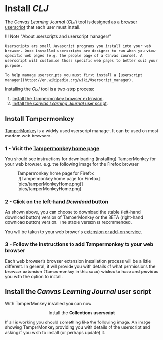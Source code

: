 <!--
 Copyright (C) 2024 David Jones
 
 This program is free software: you can redistribute it and/or modify
 it under the terms of the GNU Affero General Public License as
 published by the Free Software Foundation, either version 3 of the
 License, or (at your option) any later version.
 
 This program is distributed in the hope that it will be useful,
 but WITHOUT ANY WARRANTY; without even the implied warranty of
 MERCHANTABILITY or FITNESS FOR A PARTICULAR PURPOSE.  See the
 GNU Affero General Public License for more details.
 
 You should have received a copy of the GNU Affero General Public License
 along with this program.  If not, see <https://www.gnu.org/licenses/>.
-->

# Install _CLJ_

The _Canvas Learning Journal_ (_CLJ_) tool is designed as a [browser userscript](https://en.wikipedia.org/wiki/Userscript) that each user must install.

!!! Note "About userscripts and userscript managers"

    Userscripts are small Javascript programs you install into your web browser. Once installed userscripts are designed to run when you view specific web pages (e.g. the people page of a Canvas course). A userscript will customise those specific web pages to better suit your purpose.

    To help manage userscripts you must first install a [userscript manager](https://en.wikipedia.org/wiki/Userscript_manager). 

Installing the _CLJ_ tool is a two-step process:

1. [Install the Tampermonkey browser extension](#install-tampermonkey).
2. [Install the _Canvas Learning Journal_ user script](#install-the-canvas-learning-journal-user-script).

## Install Tampermonkey


[TamperMonkey](https://www.tampermonkey.net/) is a widely used userscript manager. It can be used on most modern web browsers. 

### 1 - Visit the [Tampermonkey home page](https://www.tampermonkey.net/)

You should see instructions for downloading (installing) TamperMonkey for your web browser. e.g. the following image for the Firefox browser

<figure markdown>
<figcaption>Tampermonkey home page for Firefox</figcaption>
[![Tampermonkey home page for Firefox](pics/tamperMonkeyHome.png)](pics/tamperMonkeyHome.png)  
</figure>

### 2 - Click on the left-hand _Download_ button

As shown above, you can choose to download the stable (left-hand download button) version of TamperMonkey or the BETA (right-hand download button) version. The stable version is recommended.

You will be taken to your web brower's [extension or add-on service](https://en.wikipedia.org/wiki/Browser_extension).

### 3 - Follow the instructions to add Tampermonkey to your web browser

Each web browser’s browser extension installation process will be a little different. In general, it will provide you with details of what permissions the browser extension (Tampemonkey in this case) wishes to have and provides you with the option to install.



## Install the _Canvas Learning Journal_ user script

With TamperMonkey installed you can now 

<div align="center">
<sl-button variant="success" size="small" href="https://github.com/djplaner/canvas-learning-journal/raw/main/dist/canvas-learning-journal.user.js">Install the <strong>Collections userscript</strong></sl-button>
</div>
    
If all is working you should something like the following image. An image showing TamperMonkey providing you with details of the userscript and asking if you wish to install (or perhaps update) it.
